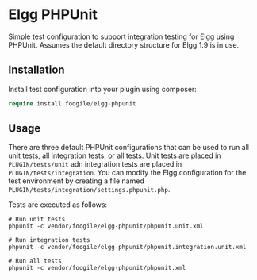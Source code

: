 # Elgg PHPUnit

Simple test configuration to support integration testing for Elgg using
PHPUnit. Assumes the default directory structure for Elgg 1.9 is in use.

## Installation

Install test configuration into your plugin using composer:

```PHP
require install foogile/elgg-phpunit
```

## Usage

There are three default PHPUnit configurations that can be used to run all unit tests, all
integration tests, or all tests. Unit tests are placed in `PLUGIN/tests/unit` adn  integration tests
are placed in `PLUGIN/tests/integration`.  You can modify the Elgg configuration for the test
environment by creating a file named `PLUGIN/tests/integration/settings.phpunit.php`.

Tests are executed as follows:

```Shell
# Run unit tests
phpunit -c vendor/foogile/elgg-phpunit/phpunit.unit.xml

# Run integration tests
phpunit -c vendor/foogile/elgg-phpunit/phpunit.integration.unit.xml

# Run all tests
phpunit -c vendor/foogile/elgg-phpunit/phpunit.xml
```
